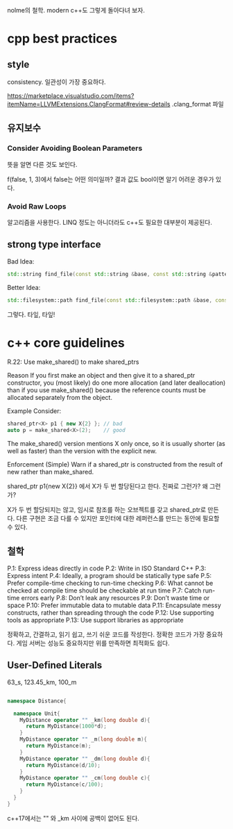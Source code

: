 nolme의 철학. modern c++도 그렇게 돌아다녀 보자. 

# cpp best practices 

## style 

consistency. 일관성이 가장 중요하다. 

https://marketplace.visualstudio.com/items?itemName=LLVMExtensions.ClangFormat#review-details
.clang_format 파일

## 유지보수 

### Consider Avoiding Boolean Parameters

뜻을 알면 다른 것도 보인다. 

f(false, 1, 3)에서 false는 어떤 의미일까? 결과 값도 bool이면 알기 어려운 경우가 있다. 

### Avoid Raw Loops

알고리즘을 사용한다. LINQ 정도는 아니더라도 c++도 필요한 대부분이 제공된다. 


## strong type interface

Bad Idea:
```c++
std::string find_file(const std::string &base, const std::string &pattern);
```

Better Idea:
```c++
std::filesystem::path find_file(const std::filesystem::path &base, const std::regex &pattern);
```

그렇다. 타잎, 타잎!


# c++ core guidelines 

R.22: Use make_shared() to make shared_ptrs

Reason
If you first make an object and then give it to a shared_ptr constructor, you (most likely) do one more allocation (and later deallocation) than if you use make_shared() because the reference counts must be allocated separately from the object.

Example
Consider:
```c++
shared_ptr<X> p1 { new X{2} }; // bad
auto p = make_shared<X>(2);    // good
```
The make_shared() version mentions X only once, so it is usually shorter (as well as faster) than the version with the explicit new.

Enforcement
(Simple) Warn if a shared_ptr is constructed from the result of new rather than make_shared.

shared_ptr<X> p1{new X{2}} 에서 X가 두 번 할당된다고 한다. 진짜로 그런가? 왜 그런가?

X가 두 번 할당되지는 않고, 임시로 참조를 하는 오브젝트를 갖고 shared_ptr로 만든다. 
다른 구현은 조금 다를 수 있지만 포인터에 대한 레퍼런스를 만드는 동안에 필요할 수 있다. 

## 철학

P.1: Express ideas directly in code
P.2: Write in ISO Standard C++
P.3: Express intent
P.4: Ideally, a program should be statically type safe
P.5: Prefer compile-time checking to run-time checking
P.6: What cannot be checked at compile time should be checkable at run time
P.7: Catch run-time errors early
P.8: Don’t leak any resources
P.9: Don’t waste time or space
P.10: Prefer immutable data to mutable data
P.11: Encapsulate messy constructs, rather than spreading through the code
P.12: Use supporting tools as appropriate
P.13: Use support libraries as appropriate

정확하고, 간결하고, 읽기 쉽고, 쓰기 쉬운 코드를 작성한다. 정확한 코드가 가장 중요하다. 
게임 서버는 성능도 중요하지만 위를 만족하면 최적화도 쉽다. 


## User-Defined Literals 

63_s, 123.45_km, 100_m 

```c++

namespace Distance{

  namespace Unit{
    MyDistance operator "" _km(long double d){
      return MyDistance(1000*d);
    }
    MyDistance operator "" _m(long double m){
      return MyDistance(m);
    }
    MyDistance operator "" _dm(long double d){
      return MyDistance(d/10);
    }
    MyDistance operator "" _cm(long double c){
      return MyDistance(c/100);
    }
  }
}
```

c++17에서는 "" 와 _km 사이에 공백이 없어도 된다. 


